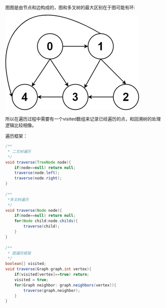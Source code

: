 图图是由节点和边构成的，图和多叉树的最大区别在于图可能有环:

![graph](img.png)

所以在遍历过程中需要有一个visited数组来记录已经遍历的点，和回溯树的处理逻辑比较相像。

遍历框架：
```java
/**
 * 二叉树遍历
 */
void traverse(TreeNode node){
    if(node==null) return null;
    traverse(node.left);
    traverse(node.right);
}

/**
 *多叉树遍历
 */
void traverse(Node node){
    if(node==null) return null;
    for(Node child:node.childs){
        traverse(child);    
    } 
}

/**
 * 图遍历框架
 */
boolean[] visited;
void traverse(Graph graph,int vertex){
    if(visited[vertex]==true) return;
    visited = true;
    for(Graph neighbor: graph.neighbors(vertex)){
        traverse(graph,neighbor);    
    }
}

```